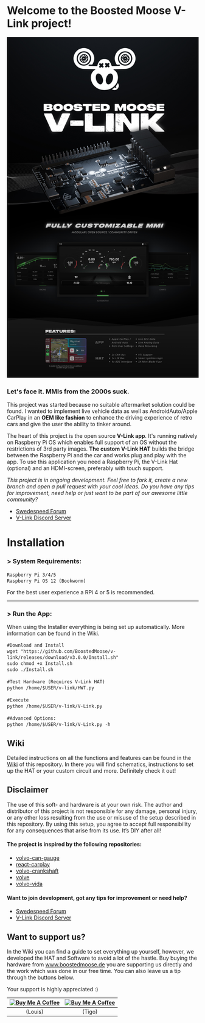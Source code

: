 # Welcome to the Boosted Moose V-Link project!

![TITLE IMAGE](resources/media/banner.jpg?raw=true "Banner")

### Let's face it. MMIs from the 2000s suck.

This project was started because no suitable aftermarket solution could be found. I wanted to implement live vehicle data as well as AndroidAuto/Apple CarPlay in an **OEM like fashion** to enhance the driving experience of retro cars and give the user the ability to tinker around.

The heart of this project is the open source **V-Link app**. It's running natively on Raspberry Pi OS which enables full support of an OS without the restrictions of 3rd party images. **The custom V-Link HAT** builds the bridge between the Raspberry Pi and the car and works plug and play with the app. To use this application you need a Raspberry Pi, the V-Link Hat (optional) and an HDMI-screen, preferably with touch support.


 *This project is in ongoing development. Feel free to fork it, create a new branch and open a pull request with your cool ideas. Do you have  any tips for improvement, need help or just want to be part of our awesome little community?*

* [Swedespeed Forum](https://www.swedespeed.com/threads/volvo-rtvi-raspberry-media-can-interface.658254/)
* [V-Link Discord Server](https://discord.gg/V4RQG6p8vM)


# Installation

### > System Requirements:
```
Raspberry Pi 3/4/5
Raspberry Pi OS 12 (Bookworm)
```

For the best user experience a RPi 4 or 5 is recommended.

---

### > Run the App:

When using the Installer everything is being set up automatically. More information can be found in the Wiki.

```
#Download and Install
wget "https://github.com/BoostedMoose/v-link/releases/download/v3.0.0/Install.sh"
sudo chmod +x Install.sh
sudo ./Install.sh

#Test Hardware (Requires V-Link HAT)
python /home/$USER/v-link/HWT.py

#Execute
python /home/$USER/v-link/V-Link.py

#Advanced Options:
python /home/$USER/v-link/V-Link.py -h
```

## Wiki

Detailed instructions on all the functions and features can be found in the [Wiki](https://github.com/BoostedMoose/v-link/wiki) of this repository. In there you will find schematics, instructions to set up the HAT or your custom circuit and more. Definitely check it out!

## Disclaimer

The use of this soft- and hardware is at your own risk. The author and distributor of this project is not responsible for any damage, personal injury, or any other loss resulting from the use or misuse of the setup described in this repository. By using this setup, you agree to accept full responsibility for any consequences that arise from its use. It’s DIY after all!


#### The project is inspired by the following repositories:

* [volvo-can-gauge](https://github.com/Alfaa123/Volvo-CAN-Gauge)
* [react-carplay](https://github.com/rhysmorgan134/react-carplay)
* [volvo-crankshaft](https://github.com/laurynas/volvo_crankshaft)
* [volve](https://github.com/LuukEsselbrugge/Volve)
* [volvo-vida](https://github.com/Tigo2000/Volvo-VIDA)

#### Want to join development, got any tips for improvement or need help?  

* [Swedespeed Forum](https://www.swedespeed.com/threads/volvo-rtvi-raspberry-media-can-interface.658254/)
* [V-Link Discord Server](https://discord.gg/V4RQG6p8vM)



## Want to support us?

In the Wiki you can find a guide to set everything up yourself, however, we developed the HAT and Software to avoid a lot of the hastle. Buy buying the hardware from www.boostedmoose.de you are supporting us directly and the work which was done in our free time. You can also leave us a tip through the buttons below.

Your support is highly appreciated :)

| [![Buy Me A Coffee](https://cdn.buymeacoffee.com/buttons/default-orange.png)](https://www.buymeacoffee.com/lrymnd)  | [![Buy Me A Coffee](https://cdn.buymeacoffee.com/buttons/default-orange.png)](https://www.buymeacoffee.com/tigo) |
|---|---|
| <center>(Louis)</center> | <center>(Tigo)</center> |
